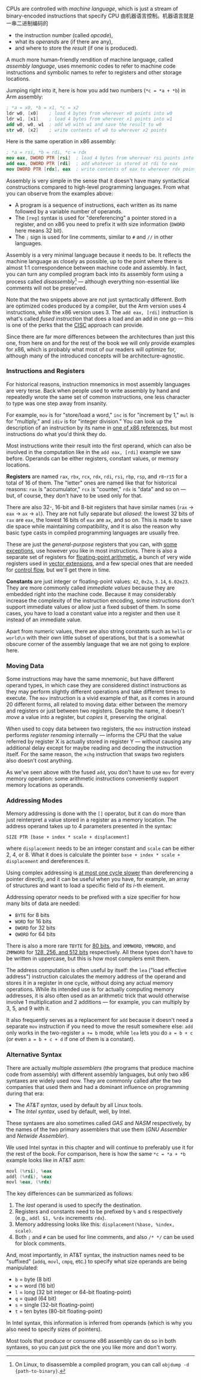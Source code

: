 
CPUs are controlled with *machine language*, which is just a stream of binary-encoded instructions that specify
CPU 由机器语言控制。机器语言就是一串二进制编码的
- the instruction number (called *opcode*),
- what its *operands* are (if there are any),
- and where to store the *result* (if one is produced).

A much more human-friendly rendition of machine language, called *assembly language*, uses mnemonic codes to refer to machine code instructions and symbolic names to refer to registers and other storage locations.

Jumping right into it, here is how you add two numbers (`*c = *a + *b`) in Arm assembly:

```nasm
; *a = x0, *b = x1, *c = x2
ldr w0, [x0]    ; load 4 bytes from wherever x0 points into w0
ldr w1, [x1]    ; load 4 bytes from wherever x1 points into w1
add w0, w0, w1  ; add w0 with w1 and save the result to w0
str w0, [x2]    ; write contents of w0 to wherever x2 points
```

Here is the same operation in x86 assembly:

```nasm
; *a = rsi, *b = rdi, *c = rdx 
mov eax, DWORD PTR [rsi]  ; load 4 bytes from wherever rsi points into eax
add eax, DWORD PTR [rdi]  ; add whatever is stored at rdi to eax
mov DWORD PTR [rdx], eax  ; write contents of eax to wherever rdx points
```

Assembly is very simple in the sense that it doesn't have many syntactical constructions compared to high-level programming languages. From what you can observe from the examples above:

- A program is a sequence of instructions, each written as its name followed by a variable number of operands.
- The `[reg]` syntax is used for "dereferencing" a pointer stored in a register, and on x86 you need to prefix it with size information (`DWORD` here means 32 bit).
- The `;` sign is used for line comments, similar to `#` and `//` in other languages.

Assembly is a very minimal language because it needs to be. It reflects the machine language as closely as possible, up to the point where there is almost 1:1 correspondence between machine code and assembly. In fact, you can turn any compiled program back into its assembly form using a process called *disassembly*[^disassembly] — although everything non-essential like comments will not be preserved.

[^disassembly]: On Linux, to disassemble a compiled program, you can call `objdump -d {path-to-binary}`.

Note that the two snippets above are not just syntactically different. Both are optimized codes produced by a compiler, but the Arm version uses 4 instructions, while the x86 version uses 3. The `add eax, [rdi]` instruction is what's called *fused instruction* that does a load and an add in one go — this is one of the perks that the [CISC](../isa#risc-vs-cisc) approach can provide.

Since there are far more differences between the architectures than just this one, from here on and for the rest of the book we will only provide examples for x86, which is probably what most of our readers will optimize for, although many of the introduced concepts will be architecture-agnostic.

### Instructions and Registers

For historical reasons, instruction mnemonics in most assembly languages are very terse. Back when people used to write assembly by hand and repeatedly wrote the same set of common instructions, one less character to type was one step away from insanity.

For example, `mov` is for "store/load a word," `inc` is for "increment by 1," `mul` is for "multiply," and `idiv` is for "integer division." You can look up the description of an instruction by its name in [one of x86 references](https://www.felixcloutier.com/x86/), but most instructions do what you'd think they do.

Most instructions write their result into the first operand, which can also be involved in the computation like in the `add eax, [rdi]` example we saw before. Operands can be either registers, constant values, or memory locations.

**Registers** are named `rax`, `rbx`, `rcx`, `rdx`, `rdi`, `rsi`, `rbp`, `rsp`, and `r8`-`r15` for a total of 16 of them. The "letter" ones are named like that for historical reasons: `rax` is "accumulator," `rcx` is "counter," `rdx` is "data" and so on — but, of course, they don't have to be used only for that.

There are also 32-, 16-bit and 8-bit registers that have similar names (`rax` → `eax` → `ax` → `al`). They are not fully separate but *aliased*: the lowest 32 bits of `rax` are `eax`, the lowest 16 bits of `eax` are `ax`, and so on. This is made to save die space while maintaining compatibility, and it is also the reason why basic type casts in compiled programming languages are usually free. 

These are just the *general-purpose* registers that you can, with [some exceptions](../functions), use however you like in most instructions. There is also a separate set of registers for [floating-point arithmetic](/hpc/arithmetic/float), a bunch of very wide registers used in [vector extensions](/hpc/simd), and a few special ones that are needed for [control flow](../loops), but we'll get there in time.

**Constants** are just integer or floating-point values: `42`, `0x2a`, `3.14`, `6.02e23`. They are more commonly called *immediate values* because they are embedded right into the machine code. Because it may considerably increase the complexity of the instruction encoding, some instructions don't support immediate values or allow just a fixed subset of them. In some cases, you have to load a constant value into a register and then use it instead of an immediate value.

Apart from numeric values, there are also string constants such as `hello` or `world\n` with their own little subset of operations, but that is a somewhat obscure corner of the assembly language that we are not going to explore here.

### Moving Data

Some instructions may have the same mnemonic, but have different operand types, in which case they are considered distinct instructions as they may perform slightly different operations and take different times to execute. The `mov` instruction is a vivid example of that, as it comes in around 20 different forms, all related to moving data: either between the memory and registers or just between two registers. Despite the name, it doesn't *move* a value into a register, but *copies* it, preserving the original.

When used to copy data between two registers, the `mov` instruction instead performs *register renaming* internally — informs the CPU that the value referred by register X is actually stored in register Y — without causing any additional delay except for maybe reading and decoding the instruction itself. For the same reason, the `xchg` instruction that swaps two registers also doesn't cost anything.

As we've seen above with the fused `add`, you don't have to use `mov` for every memory operation: some arithmetic instructions conveniently support memory locations as operands.

<!--

Some operations are fused like `add r m` or `inc m` (this is one of the rare instructions that doesn't use any register values as operands).

When address is used,

Mirroring

-->

### Addressing Modes

Memory addressing is done with the `[]` operator, but it can do more than just reinterpret a value stored in a register as a memory location. The address operand takes up to 4 parameters presented in the syntax:

```
SIZE PTR [base + index * scale + displacement]
```

where `displacement` needs to be an integer constant and `scale` can be either 2, 4, or 8. What it does is calculate the pointer `base + index * scale + displacement` and dereferences it.

<!-- You can use them in any order: the assembler will figure it out. -->

Using complex addressing is [at most one cycle slower](/hpc/cpu-cache/pointers) than dereferencing a pointer directly, and it can be useful when you have, for example, an array of structures and want to load a specific field of its $i$-th element.

Addressing operator needs to be prefixed with a size specifier for how many bits of data are needed:

- `BYTE` for 8 bits
- `WORD` for 16 bits
- `DWORD` for 32 bits
- `QWORD` for 64 bits

There is also a more rare `TBYTE` for [80 bits](/hpc/arithmetic/float), and `XMMWORD`, `YMMWORD`, and `ZMMWORD` for [128, 256, and 512 bits](/hpc/simd) respectively. All these types don't have to be written in uppercase, but this is how most compilers emit them.

The address computation is often useful by itself: the `lea` ("load effective address") instruction calculates the memory address of the operand and stores it in a register in one cycle, without doing any actual memory operations. While its intended use is for actually computing memory addresses, it is also often used as an arithmetic trick that would otherwise involve 1 multiplication and 2 additions — for example, you can multiply by 3, 5, and 9 with it.

It also frequently serves as a replacement for `add` because it doesn't need a separate `mov` instruction if you need to move the result somewhere else: `add` only works in the two-register `a += b` mode, while `lea` lets you do `a = b + c` (or even `a = b + c + d` if one of them is a constant).

### Alternative Syntax

There are actually multiple *assemblers* (the programs that produce machine code from assembly) with different assembly languages, but only two x86 syntaxes are widely used now. They are commonly called after the two companies that used them and had a dominant influence on programming during that era:

- The *AT&T syntax*, used by default by all Linux tools.
- The *Intel syntax*, used by default, well, by Intel.

These syntaxes are also sometimes called *GAS* and *NASM* respectively, by the names of the two primary assemblers that use them (*GNU Assembler* and *Netwide Assembler*).

We used Intel syntax in this chapter and will continue to preferably use it for the rest of the book. For comparison, here is how the same `*c = *a + *b` example looks like in AT&T asm:

```asm
movl (%rsi), %eax
addl (%rdi), %eax
movl %eax, (%rdx)
```

The key differences can be summarized as follows:

1. The *last* operand is used to specify the destination.
2. Registers and constants need to be prefixed by `%` and `$` respectively (e.g., `addl $1, %rdx` increments `rdx`).
3. Memory addressing looks like this: `displacement(%base, %index, scale)`.
4. Both `;` and `#` can be used for line comments, and also `/* */` can be used for block comments.

And, most importantly, in AT&T syntax, the instruction names need to be "suffixed" (`addq`, `movl`, `cmpq`, etc.) to specify what size operands are being manipulated:

- `b` = byte (8 bit)
- `w` = word (16 bit)
- `l` = long (32 bit integer or 64-bit floating-point)
- `q` = quad (64 bit)
- `s` = single (32-bit floating-point)
- `t` = ten bytes (80-bit floating-point)

In Intel syntax, this information is inferred from operands (which is why you also need to specify sizes of pointers).

Most tools that produce or consume x86 assembly can do so in both syntaxes, so you can just pick the one you like more and don't worry.

